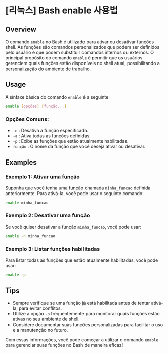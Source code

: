 # [리눅스] Bash enable 사용법

## Overview
O comando `enable` no Bash é utilizado para ativar ou desativar funções shell. As funções são comandos personalizados que podem ser definidos pelo usuário e que podem substituir comandos internos ou externos. O principal propósito do comando `enable` é permitir que os usuários gerenciem quais funções estão disponíveis no shell atual, possibilitando a personalização do ambiente de trabalho.

## Usage
A sintaxe básica do comando `enable` é a seguinte:

```bash
enable [opções] [função...]
```

### Opções Comuns:
- `-n` : Desativa a função especificada.
- `-a` : Ativa todas as funções definidas.
- `-p` : Exibe as funções que estão atualmente habilitadas.
- `função` : O nome da função que você deseja ativar ou desativar.

## Examples
### Exemplo 1: Ativar uma função
Suponha que você tenha uma função chamada `minha_funcao` definida anteriormente. Para ativá-la, você pode usar o seguinte comando:

```bash
enable minha_funcao
```

### Exemplo 2: Desativar uma função
Se você quiser desativar a função `minha_funcao`, você pode usar:

```bash
enable -n minha_funcao
```

### Exemplo 3: Listar funções habilitadas
Para listar todas as funções que estão atualmente habilitadas, você pode usar:

```bash
enable -p
```

## Tips
- Sempre verifique se uma função já está habilitada antes de tentar ativá-la, para evitar conflitos.
- Utilize a opção `-p` frequentemente para monitorar quais funções estão ativas no seu ambiente de shell.
- Considere documentar suas funções personalizadas para facilitar o uso e a manutenção no futuro.

Com essas informações, você pode começar a utilizar o comando `enable` para gerenciar suas funções no Bash de maneira eficaz!